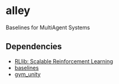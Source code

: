 # alley
Baselines for MultiAgent Systems

## Dependencies

* [RLlib: Scalable Reinforcement Learning](https://ray.readthedocs.io/en/latest/rllib.html)
* [baselines](https://github.com/openai/baselines)
* [gym_unity](https://github.com/Unity-Technologies/ml-agents/tree/master/gym-unity)
